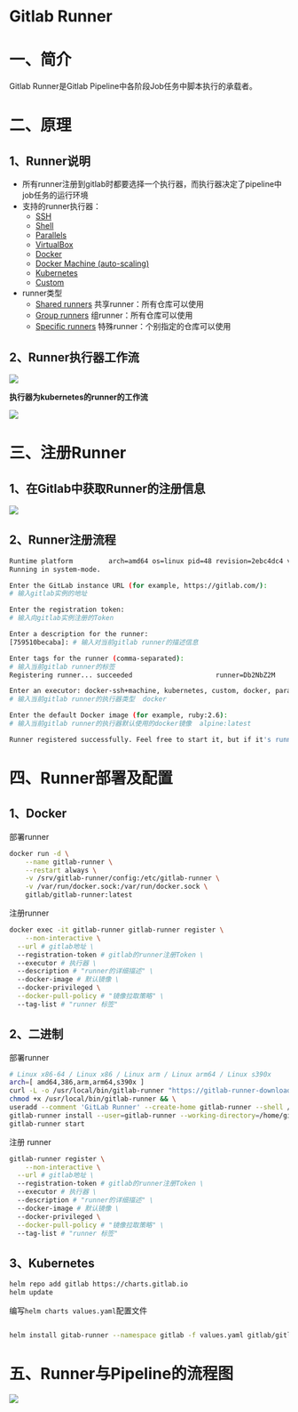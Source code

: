 # Gitlab Runner

# 一、简介

Gitlab Runner是Gitlab Pipeline中各阶段Job任务中脚本执行的承载者。

# 二、原理

## 1、Runner说明

- 所有runner注册到gitlab时都要选择一个执行器，而执行器决定了pipeline中job任务的运行环境
- 支持的runner执行器：
  - [SSH](https://docs.gitlab.com/runner/executors/ssh.html)
  - [Shell](https://docs.gitlab.com/runner/executors/shell.html)
  - [Parallels](https://docs.gitlab.com/runner/executors/parallels.html)
  - [VirtualBox](https://docs.gitlab.com/runner/executors/virtualbox.html)
  - [Docker](https://docs.gitlab.com/runner/executors/docker.html)
  - [Docker Machine (auto-scaling)](https://docs.gitlab.com/runner/executors/docker_machine.html)
  - [Kubernetes](https://docs.gitlab.com/runner/executors/kubernetes.html)
  - [Custom](https://docs.gitlab.com/runner/executors/custom.html)
- runner类型
  - [Shared runners](https://docs.gitlab.com/ee/ci/runners/README.html#shared-runners) 共享runner：所有仓库可以使用
  - [Group runners](https://docs.gitlab.com/ee/ci/runners/README.html#group-runners) 组runner：所有仓库可以使用
  - [Specific runners](https://docs.gitlab.com/ee/ci/runners/README.html#specific-runners) 特殊runner：个别指定的仓库可以使用

## 2、Runner执行器工作流

![](../assets/gitlab-runner-workflow-1.png)

**执行器为kubernetes的runner的工作流**

![](../assets/gitlab-runner-workflow-2.png)

# 三、注册Runner

## 1、在Gitlab中获取Runner的注册信息

![](../assets/gitlab-runner-1.png)

## 2、Runner注册流程

```bash
Runtime platform         arch=amd64 os=linux pid=48 revision=2ebc4dc4 version=13.9.0
Running in system-mode.

Enter the GitLab instance URL (for example, https://gitlab.com/):
# 输入gitlab实例的地址

Enter the registration token:
# 输入向gitlab实例注册的Token

Enter a description for the runner:
[759510becaba]: # 输入对当前gitlab runner的描述信息

Enter tags for the runner (comma-separated):
# 输入当前gitlab runner的标签
Registering runner... succeeded                     runner=Db2NbZ2M

Enter an executor: docker-ssh+machine, kubernetes, custom, docker, parallels, virtualbox, docker+machine, docker-ssh, shell, ssh:
# 输入当前gitlab runner的执行器类型  docker

Enter the default Docker image (for example, ruby:2.6):
# 输入当前gitlab runner的执行器默认使用的docker镜像  alpine:latest

Runner registered successfully. Feel free to start it, but if it's running already the config should be automatically reloaded!
```

# 四、Runner部署及配置

## 1、Docker

部署runner

```bash
docker run -d \
	--name gitlab-runner \
	--restart always \
	-v /srv/gitlab-runner/config:/etc/gitlab-runner \
	-v /var/run/docker.sock:/var/run/docker.sock \
	gitlab/gitlab-runner:latest 
```

注册runner 

```bash
docker exec -it gitlab-runner gitlab-runner register \
	--non-interactive \
  --url # gitlab地址 \
  --registration-token # gitlab的runner注册Token \
  --executor # 执行器 \
  --description # "runner的详细描述" \
  --docker-image # 默认镜像 \
  --docker-privileged \
  --docker-pull-policy # "镜像拉取策略" \
  --tag-list # "runner 标签"
```

## 2、二进制

部署runner

```bash
# Linux x86-64 / Linux x86 / Linux arm / Linux arm64 / Linux s390x
arch=[ amd64,386,arm,arm64,s390x ]
curl -L -o /usr/local/bin/gitlab-runner "https://gitlab-runner-downloads.s3.amazonaws.com/latest/binaries/gitlab-runner-linux-$arch" && \
chmod +x /usr/local/bin/gitlab-runner && \
useradd --comment 'GitLab Runner' --create-home gitlab-runner --shell /bin/bash && \
gitlab-runner install --user=gitlab-runner --working-directory=/home/gitlab-runner && \
gitlab-runner start 
```

注册 runner

```bash
gitlab-runner register \
	--non-interactive \
  --url # gitlab地址 \
  --registration-token # gitlab的runner注册Token \
  --executor # 执行器 \
  --description # "runner的详细描述" \
  --docker-image # 默认镜像 \
  --docker-privileged \
  --docker-pull-policy # "镜像拉取策略" \
  --tag-list # "runner 标签"
```

## 3、Kubernetes

```bash
helm repo add gitlab https://charts.gitlab.io
helm update
```

编写`helm charts values.yaml`配置文件

```yaml

```

```bash
helm install gitab-runner --namespace gitlab -f values.yaml gitlab/gitlab-runner
```

# 五、Runner与Pipeline的流程图

![](../assets/gitlab-runner-pipeline.png)